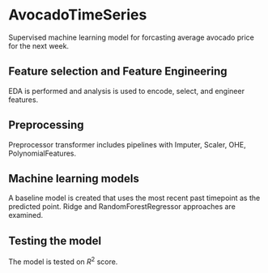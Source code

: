 # AvocadoTimeSeries

Supervised machine learning model for forcasting average avocado price for the next week.

## Feature selection and Feature Engineering

EDA is performed and analysis is used to encode, select, and engineer features. 

## Preprocessing
Preprocessor transformer includes pipelines with Imputer, Scaler, OHE, PolynomialFeatures.

## Machine learning models
A baseline model is created that uses the most recent past timepoint as the predicted point. 
Ridge and RandomForestRegressor approaches are examined.

## Testing the model
The model is tested on $R^2$ score. 
